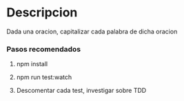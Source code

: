 
# Descripcion

Dada una oracion, capitalizar cada palabra de dicha oracion

### Pasos recomendados

1. npm install

2. npm run test:watch

3. Descomentar cada test, investigar sobre TDD
